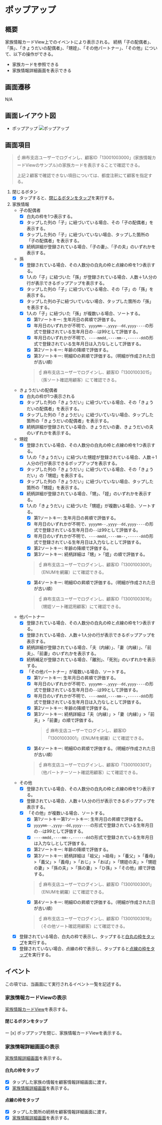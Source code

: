 # ポップアップ

## 概要

家族情報カードView上でのイベントにより表示される。
続柄「子の配偶者」、「孫」、「きょうだいの配偶者」、「甥姪」、「その他パートナー」、「その他」について、以下の操作ができる。

- 家族カードを参照できる
- 家族情報詳細画面を表示できる

## 画面遷移

N/A

## 画面レイアウト図

- ポップアップ
![ポップアップ](./images/family-info-popup.png)

## 画面項目

> :point_up: 麻布支店ユーザーでログインし、顧客ID「13001003000」(家族情報カードViewのサンプル)の家族カードを表示することで確認できる。
>
> 上記２顧客で確認できない項目については、都度注釈にて顧客を指定する。

1. 閉じるボタン
    - [x] タップすると、[閉じるボタンをタップ](#閉じるボタンをタップ)を実行する。

2. 家族情報
    - 子の配偶者
        - [x] 白丸の枠を1つ表示する。
        - [x] タップした列の「子」に紐づいている場合、その「子の配偶者」を表示する。
        - [x] タップした列の「子」に紐づいていない場合、タップした箇所の「子の配偶者」を表示する。
        - [x] 続柄詳細が登録されている場合、「子の妻」、「子の夫」のいずれかを表示する。
    - 孫
        - [x] 登録されている場合、その人数分の白丸の枠と点線の枠を1つ表示する。
        - [x] 1人の「子」に紐づいた「孫」が登録されている場合、人数＋1人分の行が表示できるポップアップを表示する。
        - [x] タップした列の「子」に紐づいている場合、その「子」の「孫」を表示する。
        - [x] タップした列の子に紐づいていない場合、タップした箇所の「孫」を表示する。
        - [x] 1人の「子」に紐づいた「孫」が複数いる場合、ソートする。
            - [x] 第1ソートキー: 生年月日の昇順で評価する。
            - [x] 年月日のいずれかが不明で、`yyyymm--,yyyy--dd,yyyy----`の形式で登録されている生年月日の`--`は99として評価する。
            - [x] 年月日のいずれかが不明で、`----mmdd,----mm--,------dd`の形式で登録されている生年月日は入力なしとして評価する。
            - [x] 第2ソートキー: 年齢の降順で評価する。
            - [x] 第3ソートキー: 明細IDの昇順で評価する。（明細が作成された日が古い順）
            > :point_up: 麻布支店ユーザーでログインし、顧客ID「13001003015」（孫ソート確認用顧客）にて確認できる。
    - きょうだいの配偶者
        - [x] 白丸の枠が1つ表示される
        - [x] タップした列の「きょうだい」に紐づいている場合、その「きょうだいの配偶者」を表示する。
        - [x] タップした列の「きょうだい」に紐づいていない場合、タップした箇所の「きょうだいの配偶者」を表示する。
        - [x] 続柄詳細が登録されている場合、きょうだいの妻、きょうだいの夫のいずれかを表示する。
    - 甥姪
        - [x] 登録されている場合、その人数分の白丸の枠と点線の枠を1つ表示する。
        - [x] 1人の「きょうだい」に紐づいた甥姪が登録されている場合、人数＋1人分の行が表示できるポップアップを表示する。
        - [x] タップした列の「きょうだい」に紐づいている場合、その「きょうだい」の「甥姪」を表示する。
        - [x] タップした列の「きょうだい」に紐づいていない場合、タップした箇所の「甥姪」を表示する。
        - [x] 続柄詳細が登録されている場合、「甥」、「姪」のいずれかを表示する。
        - [x] 1人の「きょうだい」に紐づいた「甥姪」が複数いる場合、ソートする。
            - [x] 第1ソートキー: 生年月日の昇順で評価する。
            - [x] 年月日のいずれかが不明で、`yyyymm--,yyyy--dd,yyyy----`の形式で登録されている生年月日の`--`は99として評価する。
            - [x] 年月日のいずれかが不明で、`----mmdd,----mm--,------dd`の形式で登録されている生年月日は入力なしとして評価する。
            - [x] 第2ソートキー: 年齢の降順で評価する。
            - [x] 第3ソートキー: 続柄詳細は「甥」>「姪」の順で評価する。
            > :point_up: 麻布支店ユーザーでログインし、顧客ID「13001003001」（ENUMを網羅）にて確認できる。
            - [x] 第4ソートキー: 明細IDの昇順で評価する。（明細が作成された日が古い順）
            > :point_up: 麻布支店ユーザーでログインし、顧客ID「13001003016」（甥姪ソート確認用顧客）にて確認できる。
    - 他パートナー
        - [x] 登録されている場合、その人数分の白丸の枠と点線の枠を1つ表示する。
        - [x] 登録されている場合、人数＋1人分の行が表示できるポップアップを表示する。
        - [x] 続柄詳細が登録されている場合、「夫（内縁）」、「妻（内縁）」、「前夫」、「前妻」のいずれかを表示する。
        - [x] 続柄補足が登録されている場合、「離別」、「死別」のいずれかを表示する。
        - [x] 「その他パートナー」が複数いる場合、ソートする。
            - [x] 第1ソートキー: 生年月日の昇順で評価する。
            - [x] 年月日のいずれかが不明で、`yyyymm--,yyyy--dd,yyyy----`の形式で登録されている生年月日の`--`は99として評価する。
            - [x] 年月日のいずれかが不明で、`----mmdd,----mm--,------dd`の形式で登録されている生年月日は入力なしとして評価する。
            - [x] 第2ソートキー: 年齢の降順で評価する。
            - [x] 第3ソートキー: 続柄詳細は「夫（内縁）」>「妻（内縁）」>「前夫」>「前妻」の順で評価する。
                > :point_up: 麻布支店ユーザーでログインし、顧客ID「13001003001」（ENUMを網羅）にて確認できる。
            - [x] 第4ソートキー: 明細IDの昇順で評価する。（明細が作成された日が古い順）
            > :point_up: 麻布支店ユーザーでログインし、顧客ID「13001003017」（他パートナーソート確認用顧客）にて確認できる。
    - その他
        - [x] 登録されている場合、その人数分の白丸の枠と点線の枠を1つ表示する。
        - [x] 登録されている場合、人数＋1人分の行が表示できるポップアップを表示する。
        - [x] 「その他」が複数いる場合、ソートする。
            - [x] 第1ソートキー第1ソートキー: 生年月日の昇順で評価する。
            - [x] `yyyymm--,yyyy--dd,yyyy----`の形式で登録されている生年月日の`--`は99として評価する。
            - [x] `----mmdd,----mm--.------dd`の形式で登録されている生年月日は入力なしとして評価する。
            - [x] 第2ソートキー: 年齢の降順で評価する。
            - [x] 第3ソートキー: 続柄詳細は「祖父」>祖母」>「養父」>「養母」>「義父」>「義母」>「おじ」>「おば」>「甥姪の夫」>「甥姪の妻」>「孫の夫」>「孫の妻」>「ひ孫」>「その他」順で評価する。
            > :point_up: 麻布支店ユーザーでログインし、顧客ID「13001003001」（ENUMを網羅）にて確認できる。
            - [x] 第4ソートキー: 明細IDの昇順で評価する。（明細が作成された日が古い順）
            > :point_up: 麻布支店ユーザーでログインし、顧客ID「13001003018」（その他ソート確認用顧客）にて確認できる。
    - [x] 登録されている場合、白丸の枠で表示し、タップすると[白丸の枠をタップ](#白丸の枠をタップ)を実行する。
    - [x] 登録されていない場合、点線の枠で表示し、タップすると[点線の枠をタップ](#点線の枠をタップ)を実行する。

## イベント

この項では、当画面にて実行されるイベント一覧を記述する。

### 家族情報カードViewの表示

[家族情報カードView](家族情報カードView.md)を表示する。

#### 閉じるボタンをタップ

ー [x] ポップアップを閉じ、家族情報カードViewを表示する。

### 家族情報詳細画面の表示

[家族情報詳細画面](家族情報詳細.md)を表示する。

#### 白丸の枠をタップ

- [x] タップした家族の情報を顧客情報詳細画面に渡す。
- [x] [家族情報詳細画面](家族情報詳細.md)を表示する。

#### 点線の枠をタップ

- [x] タップした箇所の続柄を顧客情報詳細画面に渡す。
- [x] [家族情報詳細画面](家族情報詳細.md)を表示する。
